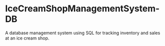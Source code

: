 # IceCreamShopManagementSystem-DB
A database management system using SQL for tracking inventory and sales at an ice cream shop.
